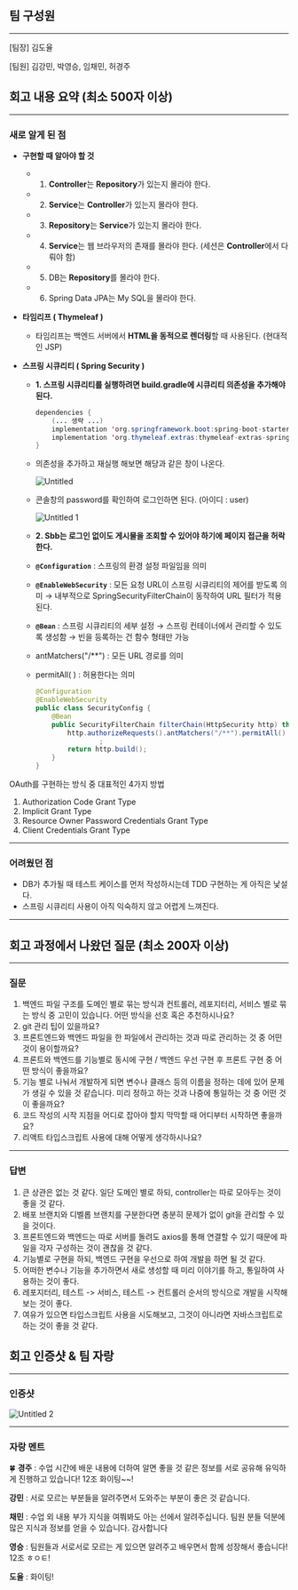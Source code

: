 ## 팀 구성원

---

[팀장] 김도율

[팀원] 김강민, 박영승, 임채민, 허경주

## 회고 내용 요약 (최소 500자 이상)

---

### 새로 알게 된 점

- **구현할 때 알아야 할 것**
    - 1. **Controller**는 **Repository**가 있는지 몰라야 한다.
    - 2. **Service**는 **Controller**가 있는지 몰라야 한다.
    - 3. **Repository**는 **Service**가 있는지 몰라야 한다.
    - 4. **Service**는 웹 브라우저의 존재를 몰라야 한다. 
    (세션은 **Controller**에서 다뤄야 함)
    - 5. DB는 **Repository**를 몰라야 한다.
    - 6. Spring Data JPA는 My SQL을 몰라야 한다.
    
- **타임리프 ( Thymeleaf )**
    - 타임리프는 백엔드 서버에서 **HTML을 동적으로 렌더링**할 때 사용된다. (현대적인 JSP)

- **스프링 시큐리티 ( Spring Security )**
    - **1.  스프링 시큐리티를 실행하려면 build.gradle에 시큐리티 의존성을 추가해야 된다.**
        
        ```java
        dependencies {
            (... 생략 ...)
            implementation 'org.springframework.boot:spring-boot-starter-security'
            implementation 'org.thymeleaf.extras:thymeleaf-extras-springsecurity5'
        }
        ```
        
    - 의존성을 추가하고 재실행 해보면 해당과 같은 창이 나온다.
        
        ![Untitled](https://user-images.githubusercontent.com/51396905/185563398-af6e717d-4b39-41c1-9c2e-4f0a52d0abc2.png)
        
    - 콘솔창의 password를 확인하여 로그인하면 된다. (아이디 : user)
        
        ![Untitled 1](https://user-images.githubusercontent.com/51396905/185563428-c4af0c60-d7a5-4223-93b7-01332ca4fbea.png)
        
    - **2.  Sbb는 로그인 없이도 게시물을 조회할 수 있어야 하기에 페이지 접근을 허락한다.**
    - **`@Configuration`** : 스프링의 환경 설정 파일임을 의미
    - **`@EnableWebSecurity`** : 모든 요청 URL이 스프링 시큐리티의 제어를 받도록 의미
    → 내부적으로 SpringSecurityFilterChain이 동작하여 URL 필터가 적용된다.
    - **`@Bean`** : 스프링 시큐리티의 세부 설정
    → 스프링 컨테이너에서 관리할 수 있도록 생성함
    → 빈을 등록하는 건 함수 형태만 가능
    - antMatchers("/**") : 모든 URL 경로를 의미
    - permitAll( ) : 허용한다는 의미
        
        ```java
        @Configuration
        @EnableWebSecurity
        public class SecurityConfig {
            @Bean
            public SecurityFilterChain filterChain(HttpSecurity http) throws Exception {
                http.authorizeRequests().antMatchers("/**").permitAll()
                        ;
                return http.build();
            }
        }
        ```
        

OAuth를 구현하는 방식 중 대표적인 4가지 방법

1. Authorization Code Grant Type
2. Implicit Grant Type
3. Resource Owner Password Credentials Grant Type
4. Client Credentials Grant Type

---

### 어려웠던 점

- DB가 추가될 때 테스트 케이스를 먼저 작성하시는데 TDD 구현하는 게 아직은 낯설다.
- 스프링 시큐리티 사용이 아직 익숙하지 않고 어렵게 느껴진다.

---

## 회고 과정에서 나왔던 질문 (최소 200자 이상)

---

### 질문

1. 백엔드 파일 구조를 도메인 별로 묶는 방식과 컨트롤러, 레포지터리, 서비스 별로 묶는 방식 중 고민이 있습니다. 어떤 방식을 선호 혹은 추천하시나요?
2. git 관리 팁이 있을까요?
3. 프론트엔드와 백엔드 파일을 한 파일에서 관리하는 것과 따로 관리하는 것 중 어떤 것이 용이할까요?
4. 프론트와 백엔드를 기능별로 동시에 구현 / 백엔드 우선 구현 후 프론트 구현 중 어떤 방식이 좋을까요?
5. 기능 별로 나눠서 개발하게 되면 변수나 클래스 등의 이름을 정하는 데에 있어 문제가 생길 수 있을 것 같습니다. 미리 정하고 하는 것과 나중에 통일하는 것 중 어떤 것이 좋을까요?
6. 코드 작성의 시작 지점을 어디로 잡아야 할지 막막할 때 어디부터 시작하면 좋을까요?
7. 리액트 타입스크립트 사용에 대해 어떻게 생각하시나요?

---

### 답변

1. 큰 상관은 없는 것 같다. 일단 도메인 별로 하되, controller는 따로 모아두는 것이 좋을 것 같다.
2. 배포 브랜치와 디벨롭 브랜치를 구분한다면 충분히 문제가 없이 git을 관리할 수 있을 것이다.
3. 프론트엔드와 백엔드는 따로 서버를 돌려도 axios를 통해 연결할 수 있기 때문에 파일을 각자 구성하는 것이 괜찮을 것 같다.
4. 기능별로 구현을 하되, 백엔드 구현을 우선으로 하여 개발을 하면 될 것 같다.
5. 어떠한 변수나 기능을 추가하면서 새로 생성할 때 미리 이야기를 하고, 통일하여 사용하는 것이 좋다.
6. 레포지터리, 테스트 -> 서비스, 테스트 -> 컨트롤러 순서의 방식으로 개발을 시작해보는 것이 좋다. 
7. 여유가 있으면 타입스크립트 사용을 시도해보고, 그것이 아니라면 자바스크립트로 하는 것이 좋을 것 같다.

## 회고 인증샷 & 팀 자랑

---

### 인증샷

![Untitled 2](https://user-images.githubusercontent.com/51396905/185563464-2e87e407-3475-4dd8-8d3e-b9c27757c8ff.png)

---

### 자랑 멘트

🍀 **경주** : 수업 시간에 배운 내용에 더하여 알면 좋을 것 같은 정보를 서로 공유해 유익하게 진행하고 있습니다! 12조 화이팅~~!

**강민** : 서로 모르는 부분들을 알려주면서 도와주는 부분이 좋은 것 같습니다.

**채민** : 수업 외 내용 부가 지식을 여쭤봐도 아는 선에서 알려주십니다. 팀원 분들 덕분에 많은 지식과 정보를 얻을 수 있습니다. 감사합니다

**영승** :  팀원들과 서로서로 모르는 게 있으면 알려주고 배우면서 함께 성장해서 좋습니다! 12조 ㅎㅇㅌ!

**도율** : 화이팅!
